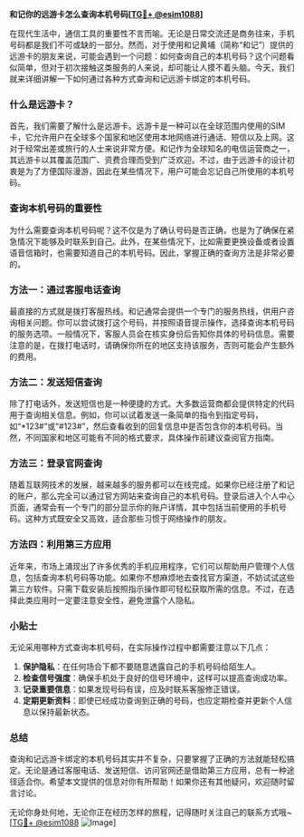 **和记你的远游卡怎么查询本机号码[[TG💪+ @esim1088](https://t.me/s/esim1088)]**

在现代生活中，通信工具的重要性不言而喻。无论是日常交流还是商务往来，手机号码都是我们不可或缺的一部分。然而，对于使用和记黄埔（简称“和记”）提供的远游卡的朋友来说，可能会遇到一个问题：如何查询自己的本机号码？这个问题看似简单，但对于初次接触这类服务的人来说，却可能让人摸不着头脑。今天，我们就来详细讲解一下如何通过各种方式查询和记远游卡绑定的本机号码。

### 什么是远游卡？

首先，我们需要了解什么是远游卡。远游卡是一种可以在全球范围内使用的SIM卡，它允许用户在全球多个国家和地区使用本地网络进行通话、短信以及上网。这对于经常出差或旅行的人士来说非常方便。和记作为全球知名的电信运营商之一，其远游卡以其覆盖范围广、资费合理而受到广泛欢迎。不过，由于远游卡的设计初衷是为了方便国际漫游，因此在某些情况下，用户可能会忘记自己所使用的本机号码。

### 查询本机号码的重要性

为什么需要查询本机号码呢？这不仅是为了确认号码是否正确，也是为了确保在紧急情况下能够及时联系到自己。此外，在某些情况下，比如需要更换设备或者设置语音信箱时，也需要知道自己的本机号码。因此，掌握正确的查询方法是非常必要的。

### 方法一：通过客服电话查询

最直接的方式就是拨打客服热线。和记通常会提供一个专门的服务热线，供用户咨询相关问题。你可以尝试拨打这个号码，并按照语音提示操作，选择查询本机号码的服务选项。一般情况下，客服人员会在核实身份后告知你具体的号码信息。需要注意的是，在拨打电话时，请确保你所在的地区支持该服务，否则可能会产生额外的费用。

### 方法二：发送短信查询

除了打电话外，发送短信也是一种便捷的方式。大多数运营商都会提供特定的代码用于查询相关信息。例如，你可以试着发送一条简单的指令到指定号码，如“*123#”或“#123#”，然后查看收到的回复信息中是否包含你的本机号码。当然，不同国家和地区可能有不同的格式要求，具体操作前建议查阅官方指南。

### 方法三：登录官网查询

随着互联网技术的发展，越来越多的服务都可以在线完成。如果你已经注册了和记的账户，那么完全可以通过官方网站来查询自己的本机号码。登录后进入个人中心页面，通常会有一个专门的部分显示你的账户详情，其中包括当前使用的手机号码。这种方式既安全又高效，适合那些习惯于网络操作的朋友。

### 方法四：利用第三方应用

近年来，市场上涌现出了许多优秀的手机应用程序，它们可以帮助用户管理个人信息，包括查询本机号码等功能。如果你不想麻烦地去查找官方渠道，不妨试试这些第三方软件。只需下载安装后按照指示操作即可轻松获取所需的信息。不过，在选择此类应用时一定要注意安全性，避免泄露个人隐私。

### 小贴士

无论采用哪种方式查询本机号码，在实际操作过程中都需要注意以下几点：

1. **保护隐私**：在任何场合下都不要随意透露自己的手机号码给陌生人。
2. **检查信号强度**：确保手机处于良好的信号环境中，这样可以提高查询成功率。
3. **记录重要信息**：如果发现号码有误，应及时联系客服修正错误。
4. **定期更新资料**：即使已经成功查询到正确的号码，也应定期检查并更新个人信息以保持最新状态。

### 总结

查询和记远游卡绑定的本机号码其实并不复杂，只要掌握了正确的方法就能轻松搞定。无论是通过客服电话、发送短信、访问官网还是借助第三方应用，总有一种途径适合你。希望本文提供的信息对你有所帮助！如果你还有其他疑问，欢迎随时留言讨论。

无论你身处何地，无论你正在经历怎样的旅程，记得随时关注自己的联系方式哦~ [[TG💪+ @esim1088](https://t.me/s/esim1088) ![Image](https://i.postimg.cc/4NQfJmqS/Snipaste-2025-05-13-00-14-12.png)]
